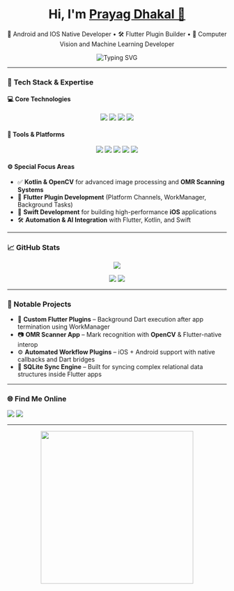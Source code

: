 <!-- Profile README -->
<h1 align="center">
  Hi, I'm <a href="https://github.com/prayag887" target="_blank">Prayag Dhakal 👋</a>
</h1>

<p align="center">
  🧠 Android and IOS Native Developer • 🛠️ Flutter Plugin Builder • 🎯 Computer Vision and Machine Learning Developer
</p>

<div align="center">
  <img src="https://readme-typing-svg.herokuapp.com?font=Fira+Code&size=22&pause=1000&center=true&vCenter=true&multiline=true&width=500&height=100&lines=Flutter+Plugin+Developer;OpenCV+%7C+OMR+Scanner+Specialist;Swift%2C+Dart%2C+Android%2C+AI+Automator" alt="Typing SVG" />
</div>

---

### 🔧 **Tech Stack & Expertise**

#### 💻 **Core Technologies**
<p align="center">
  <img src="https://img.shields.io/badge/Kotlin-7F52FF?style=for-the-badge&logo=kotlin&logoColor=white"/>
  <img src="https://img.shields.io/badge/OpenCV-5C3EE8?style=for-the-badge&logo=opencv&logoColor=white"/>
  <img src="https://img.shields.io/badge/Flutter-02569B?style=for-the-badge&logo=flutter&logoColor=white"/>
  <img src="https://img.shields.io/badge/Swift-FA7343?style=for-the-badge&logo=swift&logoColor=white"/>
</p>

#### 🔌 **Tools & Platforms**
<p align="center">
  <img src="https://img.shields.io/badge/Android%20Studio-3DDC84?style=for-the-badge&logo=android-studio&logoColor=white"/>
  <img src="https://img.shields.io/badge/Xcode-147EFB?style=for-the-badge&logo=xcode&logoColor=white"/>
  <img src="https://img.shields.io/badge/Firebase-FFCA28?style=for-the-badge&logo=firebase&logoColor=black"/>
  <img src="https://img.shields.io/badge/Sqflite-007ACC?style=for-the-badge&logo=sqlite&logoColor=white"/>
  <img src="https://img.shields.io/badge/GitHub%20Actions-2088FF?style=for-the-badge&logo=github-actions&logoColor=white"/>
</p>

#### ⚙️ **Special Focus Areas**
- ✅ **Kotlin & OpenCV** for advanced image processing and **OMR Scanning Systems**
- 📱 **Flutter Plugin Development** (Platform Channels, WorkManager, Background Tasks)
- 🍏 **Swift Development** for building high-performance **iOS** applications
- 🛠️ **Automation & AI Integration** with Flutter, Kotlin, and Swift

---


### 📈 GitHub Stats

<p align="center">
  <img src="https://github-readme-streak-stats.herokuapp.com?user=prayag887&theme=tokyonight" />
</p>

<p align="center">
  <img src="https://github-readme-stats.vercel.app/api?username=prayag887&show_icons=true&theme=radical" />
  <img src="https://github-readme-stats.vercel.app/api/top-langs/?username=prayag887&layout=compact&theme=radical"/>
</p>

---

### 🧩 Notable Projects

- 🔌 **Custom Flutter Plugins** – Background Dart execution after app termination using WorkManager  
- 📷 **OMR Scanner App** – Mark recognition with **OpenCV** & Flutter-native interop  
- ⚙️ **Automated Workflow Plugins** – iOS + Android support with native callbacks and Dart bridges  
- 🔐 **SQLite Sync Engine** – Built for syncing complex relational data structures inside Flutter apps

---

### 🌐 Find Me Online

<p>
  <a href="https://www.linkedin.com/in/prayag-dhakal-2a5b31222/"><img src="https://img.shields.io/badge/LinkedIn-blue?style=for-the-badge&logo=linkedin&logoColor=white"/></a>
  <a href="mailto:prayagdhakal123@gmail.com"><img src="https://img.shields.io/badge/Gmail-red?style=for-the-badge&logo=gmail&logoColor=white"/></a>
</p>

---

<p align="center">
  <img src="https://media.giphy.com/media/qgQUggAC3Pfv687qPC/giphy.gif" width="350"/>
</p>
